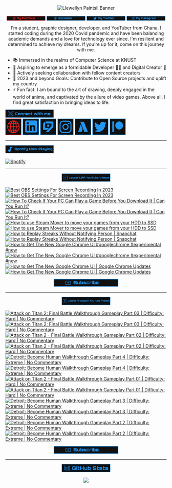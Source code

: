 <!-- Banner -->
<p align="center">
<img src="./images/banner/github-banner-v2.gif" alt="Llewellyn Paintsil Banner" title="Llewellyn Paintsil Banner" loading="eager" decoding="async" longdesc="I'm Llewellyn Adonteng Paintsil. A Christian, web developer, Content Creator, Gamer, Graphic Designer, and anime lover. This is just an improved version of my banner by the way. Hope to work with more people and improve my skills.">
</p>

<div align="center">

<!-- INTRO BADGES START -->
<p>
<!-- My portfolio -->
<a href="#" target="_blank">
<img src="./images/badge/my-portfolio-down.png" align="center" width="24%" alt="Llewellyn's Portfolio Badge [Down]" title="Llewellyn's Portfolio [Down]" loading="eager" decoding="async" longdesc="A custom made badge that leads to the Portfolio of Llewellyn Adonteng Paintsil"></a> 
<!-- My Github -->
<a href="https://github.com/Llewellyn500" target="_blank">
<img src="./images/badge/socialize.png" align="center" width="24%" alt="Llewellyn's Github Profile Badge" title="Llewellyn's Github Profile" loading="eager" decoding="async" longdesc="A custom made badge that leads to the Github Profile of Llewellyn Adonteng Paintsil"></a>
<!-- My Twitter -->
<a href="https://twitter.com/LlewellynAdont1" target="_blank">
<img src="./images/badge/my-twitter.png" align="center" width="24%" alt="Llewellyn's Twitter Badge" title="Llewellyn's Twitter" loading="eager" decoding="async" longdesc="A custom made badge that leads to the Twitter account of Llewellyn Adonteng Paintsil"></a>
<!-- My Instagram -->
<a href="https://instagram.com/llewellynpaint?igshid=MzNINGNkZWQ4Mg==" target="_blank">
<img src="./images/badge/my-instagram.png" width="24%" align="center" alt="Llewellyn's Instagram Badge" title="Llewellyn's Instagram" loading="eager" decoding="async" longdesc="A custom made badge that leads to the instagram account of Llewellyn Adonteng Paintsil"></a>
</p>
<!-- INTRO BADGES END -->

<!-- BODY START -->
<p>
I'm a student, graphic designer, developer, and YouTuber from Ghana. I started coding during the 2020 Covid pandemic and have been balancing academic demands and a love for technology ever since. I'm resilient and determined to achieve my dreams. If you're up for it, come on this journey with me.
</p>
</div>

<p>
<ul>
<li>📚 Immersed in the realms of Computer Science at KNUST</li>
<li>🌱 Aspiring to emerge as a formidable Developer 👨‍💻 and Digital Creator 🎥</li>
<li>👯 Actively seeking collaboration with fellow content creators
</li>
<li>🥅 2023 and beyond Goals: Contribute to Open Source projects and uplift my country
</li>
<li>⚡ Fun fact: I am bound to the art of drawing, deeply engaged in the world of anime, and captivated by the allure of video games. Above all, I find great satisfaction in bringing ideas to life.</li>
</ul>
</p>
<!-- BODY END -->

<!-- SOCIAL MEDIA LINKS START -->
<div>
<img src="./images/badge/connect-with-me.png"  width="30%" alt="connect with me" title="Connect with me" loading="eager" decoding="async" />
</div>
<div>
<a href="#" target="_blank">
<img src="./images/icons/portfolio-[down].png" width="10%" alt="Llewellyn Portfolio Icon" title="Llewellyn's Portfolio" loading="lazy" decoding="async" longdesc="A custom made icon that leads to the Portfolio of Llewellyn Adonteng Paintsil"/></a>
<a href="https://www.linkedin.com/in/llewellynpaintsil" target="_blank">
<img src="./images/icons/linkedin.png" width="10%" alt="Llewellyn Linkedin Profile Icon" title="Llewellyn's Linkedin Profile" loading="lazy" decoding="async" longdesc="A custom made icon that leads to the Linkedin of Llewellyn Adonteng Paintsil"/></a>
<a href="https://www.youtube.com/@lap-tutorials" target="_blank">
<img src="./images/icons/lap.png" width="10%" alt="LAP Youtube Channel Icon" title="LAP YouTube Channel" loading="lazy" decoding="async" longdesc="A custom made icon that leads to the LAP youtube Channel"/></a>
<a href="https://instagram.com/llewellynpaint?igshid=MzNINGNkZWQ4Mg==" target="_blank">
<img src="./images/icons/instagram.png" width="10%" alt="Llewellyn Instagram Icon" title="Llewellyn's Instagram" loading="lazy" decoding="async" longdesc="A custom made icon that leads to the Instagram account of Llewellyn Adonteng Paintsil"/></a>
<a href="https://www.youtube.com/@arclapain" target="_blank">
<img src="./images/icons/arclapain.png" width="10%" alt="Arclapain YouTube Channel Icon" title="Arclapain YouTube Channel" loading="lazy" decoding="async" longdesc="A custom made icon that leads to the Channel of Arclapain"/></a>
<a href="https://twitter.com/LlewellynAdont1" target="_blank">
<img src="./images/icons/twitter.png" width="10%" alt="Llewellyn Twitter Icon" title="Llewellyn's Twitter Account" loading="lazy" decoding="async" longdesc="A custom made icon that leads to the Twitter of Llewellyn Adonteng Paintsil"/></a>
<a href="https://www.patreon.com/LPTeach" target="_blank">
<img src="./images/icons/patreon.png" width="10%" alt="Llewellyn Patreon Icon" title="Llewellyn's Patreon" loading="lazy" decoding="async" longdesc="A custom made icon that leads to the Patreon of Llewellyn Adonteng Paintsil"/></a>
</div>
<!-- SOCIAL MEDIA LINKS END -->

---

<!-- Spotify now playing start -->
<div>
<img src="./images/badge/spotify-now-play.png"  width="30%" alt="spotify now playing" title="Spotify Now Playing" loading="eager" decoding="async"/>
</div>
<div>

[![Spotify](https://spotify-now-playing-two-nu.vercel.app/api/spotify)](https://open.spotify.com/user/31oqgy33mbfmztovhp2eguowwti4)

</div>
<!-- Spotify now playing end -->

---

<div align="center">
<img src="./images/badge/latest-lap-youtube-videos.png"  width="30%" alt="lap youtube videos" title="LAP - Tutorials YouTube Video" loading="eager" decoding="async" />
</div>
<div>

<!-- BEGIN LAP-TUTORIALS-YOUTUBE-CARDS -->
[![Best OBS Settings For Screen Recording In 2023](https://ytcards.demolab.com/?id=L34gBX7Ci3w&title=Best+OBS+Settings+For+Screen+Recording+In+2023&lang=en&timestamp=1699988413&background_color=%23101010&title_color=%23FBFBFD&stats_color=%232196f3&max_title_lines=1&width=250&border_radius=5 "Best OBS Settings For Screen Recording In 2023")](https://www.youtube.com/watch?v=L34gBX7Ci3w#gh-dark-mode-only)[![Best OBS Settings For Screen Recording In 2023](https://ytcards.demolab.com/?id=L34gBX7Ci3w&title=Best+OBS+Settings+For+Screen+Recording+In+2023&lang=en&timestamp=1699988413&background_color=%23101010&title_color=%23FBFBFD&stats_color=%232196f3&max_title_lines=1&width=250&border_radius=5 "Best OBS Settings For Screen Recording In 2023")](https://www.youtube.com/watch?v=L34gBX7Ci3w#gh-light-mode-only)
[![How To Check If Your PC Can Play a Game Before You Download It | Can You Run It?](https://ytcards.demolab.com/?id=HES5yDR6W5A&title=How+To+Check+If+Your+PC+Can+Play+a+Game+Before+You+Download+It+%7C+Can+You+Run+It%3F&lang=en&timestamp=1698346807&background_color=%23101010&title_color=%23FBFBFD&stats_color=%232196f3&max_title_lines=1&width=250&border_radius=5 "How To Check If Your PC Can Play a Game Before You Download It | Can You Run It?")](https://www.youtube.com/watch?v=HES5yDR6W5A#gh-dark-mode-only)[![How To Check If Your PC Can Play a Game Before You Download It | Can You Run It?](https://ytcards.demolab.com/?id=HES5yDR6W5A&title=How+To+Check+If+Your+PC+Can+Play+a+Game+Before+You+Download+It+%7C+Can+You+Run+It%3F&lang=en&timestamp=1698346807&background_color=%23101010&title_color=%23FBFBFD&stats_color=%232196f3&max_title_lines=1&width=250&border_radius=5 "How To Check If Your PC Can Play a Game Before You Download It | Can You Run It?")](https://www.youtube.com/watch?v=HES5yDR6W5A#gh-light-mode-only)
[![How to use Steam Mover to move your games from your HDD to SSD](https://ytcards.demolab.com/?id=xxemMxGQVhc&title=How+to+use+Steam+Mover+to+move+your+games+from+your+HDD+to+SSD&lang=en&timestamp=1698174024&background_color=%23101010&title_color=%23FBFBFD&stats_color=%232196f3&max_title_lines=1&width=250&border_radius=5 "How to use Steam Mover to move your games from your HDD to SSD")](https://www.youtube.com/watch?v=xxemMxGQVhc#gh-dark-mode-only)[![How to use Steam Mover to move your games from your HDD to SSD](https://ytcards.demolab.com/?id=xxemMxGQVhc&title=How+to+use+Steam+Mover+to+move+your+games+from+your+HDD+to+SSD&lang=en&timestamp=1698174024&background_color=%23101010&title_color=%23FBFBFD&stats_color=%232196f3&max_title_lines=1&width=250&border_radius=5 "How to use Steam Mover to move your games from your HDD to SSD")](https://www.youtube.com/watch?v=xxemMxGQVhc#gh-light-mode-only)
[![How to Replay Streaks Without Notifying Person | Snapchat](https://ytcards.demolab.com/?id=d-mD-bv1moI&title=How+to+Replay+Streaks+Without+Notifying+Person+%7C+Snapchat&lang=en&timestamp=1697742025&background_color=%23101010&title_color=%23FBFBFD&stats_color=%232196f3&max_title_lines=1&width=250&border_radius=5 "How to Replay Streaks Without Notifying Person | Snapchat")](https://www.youtube.com/watch?v=d-mD-bv1moI#gh-dark-mode-only)[![How to Replay Streaks Without Notifying Person | Snapchat](https://ytcards.demolab.com/?id=d-mD-bv1moI&title=How+to+Replay+Streaks+Without+Notifying+Person+%7C+Snapchat&lang=en&timestamp=1697742025&background_color=%23101010&title_color=%23FBFBFD&stats_color=%232196f3&max_title_lines=1&width=250&border_radius=5 "How to Replay Streaks Without Notifying Person | Snapchat")](https://www.youtube.com/watch?v=d-mD-bv1moI#gh-light-mode-only)
[![How to Get The New Google Chrome UI #googlechrome #experimental #new](https://ytcards.demolab.com/?id=EIT1l_8xNj4&title=How+to+Get+The+New+Google+Chrome+UI+%23googlechrome+%23experimental+%23new&lang=en&timestamp=1697479210&background_color=%23101010&title_color=%23FBFBFD&stats_color=%232196f3&max_title_lines=1&width=250&border_radius=5 "How to Get The New Google Chrome UI #googlechrome #experimental #new")](https://www.youtube.com/watch?v=EIT1l_8xNj4#gh-dark-mode-only)[![How to Get The New Google Chrome UI #googlechrome #experimental #new](https://ytcards.demolab.com/?id=EIT1l_8xNj4&title=How+to+Get+The+New+Google+Chrome+UI+%23googlechrome+%23experimental+%23new&lang=en&timestamp=1697479210&background_color=%23101010&title_color=%23FBFBFD&stats_color=%232196f3&max_title_lines=1&width=250&border_radius=5 "How to Get The New Google Chrome UI #googlechrome #experimental #new")](https://www.youtube.com/watch?v=EIT1l_8xNj4#gh-light-mode-only)
[![How to Get The New Google Chrome UI | Google Chrome Updates](https://ytcards.demolab.com/?id=beoM-wfb424&title=How+to+Get+The+New+Google+Chrome+UI+%7C+Google+Chrome+Updates&lang=en&timestamp=1696964425&background_color=%23101010&title_color=%23FBFBFD&stats_color=%232196f3&max_title_lines=1&width=250&border_radius=5 "How to Get The New Google Chrome UI | Google Chrome Updates")](https://www.youtube.com/watch?v=beoM-wfb424#gh-dark-mode-only)[![How to Get The New Google Chrome UI | Google Chrome Updates](https://ytcards.demolab.com/?id=beoM-wfb424&title=How+to+Get+The+New+Google+Chrome+UI+%7C+Google+Chrome+Updates&lang=en&timestamp=1696964425&background_color=%23101010&title_color=%23FBFBFD&stats_color=%232196f3&max_title_lines=1&width=250&border_radius=5 "How to Get The New Google Chrome UI | Google Chrome Updates")](https://www.youtube.com/watch?v=beoM-wfb424#gh-light-mode-only)
<!-- END LAP-TUTORIALS-YOUTUBE-CARDS -->

<div align="center">
<a href="https://www.youtube.com/@lap-tutorials">
<img src="./images/badge/subscribe.png" width="40%" alt="Subscribe button" title="Subscribe Button" loading="eager" decoding="async" longdesc="A custom made subscribe button"/></a>
</div>

---

<div align="center">
<img src="./images/badge/latest-arclapain-youtube-video.png"  width="30%" alt="arclapain youtube videos" title="Arclapain YouTube Videos" loading="eager" decoding="async" />
</div>
<div>

<!-- BEGIN ARCLAPAIN-YOUTUBE-CARDS -->
[![Attack on Titan 2: Final Battle Walkthrough Gameplay Part 03 | Difficulty: Hard | No Commentary](https://ytcards.demolab.com/?id=rhb4eSl499o&title=Attack+on+Titan+2%3A+Final+Battle+Walkthrough+Gameplay+Part+03+%7C+Difficulty%3A+Hard+%7C+No+Commentary&lang=en&timestamp=1699902031&background_color=%23101010&title_color=%23FBFBFD&stats_color=%232196f3&max_title_lines=1&width=250&border_radius=5 "Attack on Titan 2: Final Battle Walkthrough Gameplay Part 03 | Difficulty: Hard | No Commentary")](https://www.youtube.com/watch?v=rhb4eSl499o#gh-dark-mode-only)[![Attack on Titan 2: Final Battle Walkthrough Gameplay Part 03 | Difficulty: Hard | No Commentary](https://ytcards.demolab.com/?id=rhb4eSl499o&title=Attack+on+Titan+2%3A+Final+Battle+Walkthrough+Gameplay+Part+03+%7C+Difficulty%3A+Hard+%7C+No+Commentary&lang=en&timestamp=1699902031&background_color=%23101010&title_color=%23FBFBFD&stats_color=%232196f3&max_title_lines=1&width=250&border_radius=5 "Attack on Titan 2: Final Battle Walkthrough Gameplay Part 03 | Difficulty: Hard | No Commentary")](https://www.youtube.com/watch?v=rhb4eSl499o#gh-light-mode-only)
[![Attack on Titan 2 - Final Battle Walkthrough Gameplay Part 02 | Difficulty: Hard | No Commentary](https://ytcards.demolab.com/?id=SDtH4kXFLrY&title=Attack+on+Titan+2+-+Final+Battle+Walkthrough+Gameplay+Part+02+%7C+Difficulty%3A+Hard+%7C+No+Commentary&lang=en&timestamp=1699642811&background_color=%23101010&title_color=%23FBFBFD&stats_color=%232196f3&max_title_lines=1&width=250&border_radius=5 "Attack on Titan 2 - Final Battle Walkthrough Gameplay Part 02 | Difficulty: Hard | No Commentary")](https://www.youtube.com/watch?v=SDtH4kXFLrY#gh-dark-mode-only)[![Attack on Titan 2 - Final Battle Walkthrough Gameplay Part 02 | Difficulty: Hard | No Commentary](https://ytcards.demolab.com/?id=SDtH4kXFLrY&title=Attack+on+Titan+2+-+Final+Battle+Walkthrough+Gameplay+Part+02+%7C+Difficulty%3A+Hard+%7C+No+Commentary&lang=en&timestamp=1699642811&background_color=%23101010&title_color=%23FBFBFD&stats_color=%232196f3&max_title_lines=1&width=250&border_radius=5 "Attack on Titan 2 - Final Battle Walkthrough Gameplay Part 02 | Difficulty: Hard | No Commentary")](https://www.youtube.com/watch?v=SDtH4kXFLrY#gh-light-mode-only)
[![Detroit: Become Human Walkthrough Gameplay Part 4 | Difficulty: Extreme | No Commentary](https://ytcards.demolab.com/?id=wPHM-ow4noM&title=Detroit%3A+Become+Human+Walkthrough+Gameplay+Part+4+%7C+Difficulty%3A+Extreme+%7C+No+Commentary&lang=en&timestamp=1699470025&background_color=%23101010&title_color=%23FBFBFD&stats_color=%232196f3&max_title_lines=1&width=250&border_radius=5 "Detroit: Become Human Walkthrough Gameplay Part 4 | Difficulty: Extreme | No Commentary")](https://www.youtube.com/watch?v=wPHM-ow4noM#gh-dark-mode-only)[![Detroit: Become Human Walkthrough Gameplay Part 4 | Difficulty: Extreme | No Commentary](https://ytcards.demolab.com/?id=wPHM-ow4noM&title=Detroit%3A+Become+Human+Walkthrough+Gameplay+Part+4+%7C+Difficulty%3A+Extreme+%7C+No+Commentary&lang=en&timestamp=1699470025&background_color=%23101010&title_color=%23FBFBFD&stats_color=%232196f3&max_title_lines=1&width=250&border_radius=5 "Detroit: Become Human Walkthrough Gameplay Part 4 | Difficulty: Extreme | No Commentary")](https://www.youtube.com/watch?v=wPHM-ow4noM#gh-light-mode-only)
[![Attack on Titan 2 - Final Battle Walkthrough Gameplay Part 01 | Difficulty: Hard | No Commentary](https://ytcards.demolab.com/?id=KsmzJCUZVzA&title=Attack+on+Titan+2+-+Final+Battle+Walkthrough+Gameplay+Part+01+%7C+Difficulty%3A+Hard+%7C+No+Commentary&lang=en&timestamp=1699297214&background_color=%23101010&title_color=%23FBFBFD&stats_color=%232196f3&max_title_lines=1&width=250&border_radius=5 "Attack on Titan 2 - Final Battle Walkthrough Gameplay Part 01 | Difficulty: Hard | No Commentary")](https://www.youtube.com/watch?v=KsmzJCUZVzA#gh-dark-mode-only)[![Attack on Titan 2 - Final Battle Walkthrough Gameplay Part 01 | Difficulty: Hard | No Commentary](https://ytcards.demolab.com/?id=KsmzJCUZVzA&title=Attack+on+Titan+2+-+Final+Battle+Walkthrough+Gameplay+Part+01+%7C+Difficulty%3A+Hard+%7C+No+Commentary&lang=en&timestamp=1699297214&background_color=%23101010&title_color=%23FBFBFD&stats_color=%232196f3&max_title_lines=1&width=250&border_radius=5 "Attack on Titan 2 - Final Battle Walkthrough Gameplay Part 01 | Difficulty: Hard | No Commentary")](https://www.youtube.com/watch?v=KsmzJCUZVzA#gh-light-mode-only)
[![Detroit: Become Human Walkthrough Gameplay Part 3 | Difficulty: Extreme | No Commentary](https://ytcards.demolab.com/?id=p5xdiYMXq5U&title=Detroit%3A+Become+Human+Walkthrough+Gameplay+Part+3+%7C+Difficulty%3A+Extreme+%7C+No+Commentary&lang=en&timestamp=1699038033&background_color=%23101010&title_color=%23FBFBFD&stats_color=%232196f3&max_title_lines=1&width=250&border_radius=5 "Detroit: Become Human Walkthrough Gameplay Part 3 | Difficulty: Extreme | No Commentary")](https://www.youtube.com/watch?v=p5xdiYMXq5U#gh-dark-mode-only)[![Detroit: Become Human Walkthrough Gameplay Part 3 | Difficulty: Extreme | No Commentary](https://ytcards.demolab.com/?id=p5xdiYMXq5U&title=Detroit%3A+Become+Human+Walkthrough+Gameplay+Part+3+%7C+Difficulty%3A+Extreme+%7C+No+Commentary&lang=en&timestamp=1699038033&background_color=%23101010&title_color=%23FBFBFD&stats_color=%232196f3&max_title_lines=1&width=250&border_radius=5 "Detroit: Become Human Walkthrough Gameplay Part 3 | Difficulty: Extreme | No Commentary")](https://www.youtube.com/watch?v=p5xdiYMXq5U#gh-light-mode-only)
[![Detroit: Become Human Walkthrough Gameplay Part 2 | Difficulty: Extreme | No Commentary](https://ytcards.demolab.com/?id=NM5jI14rp8I&title=Detroit%3A+Become+Human+Walkthrough+Gameplay+Part+2+%7C+Difficulty%3A+Extreme+%7C+No+Commentary&lang=en&timestamp=1698865212&background_color=%23101010&title_color=%23FBFBFD&stats_color=%232196f3&max_title_lines=1&width=250&border_radius=5 "Detroit: Become Human Walkthrough Gameplay Part 2 | Difficulty: Extreme | No Commentary")](https://www.youtube.com/watch?v=NM5jI14rp8I#gh-dark-mode-only)[![Detroit: Become Human Walkthrough Gameplay Part 2 | Difficulty: Extreme | No Commentary](https://ytcards.demolab.com/?id=NM5jI14rp8I&title=Detroit%3A+Become+Human+Walkthrough+Gameplay+Part+2+%7C+Difficulty%3A+Extreme+%7C+No+Commentary&lang=en&timestamp=1698865212&background_color=%23101010&title_color=%23FBFBFD&stats_color=%232196f3&max_title_lines=1&width=250&border_radius=5 "Detroit: Become Human Walkthrough Gameplay Part 2 | Difficulty: Extreme | No Commentary")](https://www.youtube.com/watch?v=NM5jI14rp8I#gh-light-mode-only)
<!-- END ARCLAPAIN-YOUTUBE-CARDS -->

<div align="center">
<a href="https://www.youtube.com/@arclapain">
<img src="./images/badge/subscribe.png" width="40%" alt="Subscribe button" title="Subscribe Button" loading="eager" decoding="async" longdesc="A custom made subscribe button"/></a>
</div>

---

<div align="center">
<img src="./images/badge/github-stats.png"  width="30%" alt="github stats" title="GitHub Stats" loading="eager" decoding="async" />
</div>
<p align="center">
<img src="https://github-readme-stats-rho-rouge.vercel.app/api?username=Llewellyn500&show_icons=true&title_color=2196f3&bg_color=101010&text_color=fff&icon_color=2196f3&hide_border=true" />
</p>
